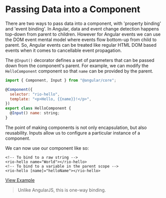 # Passing Data into a Component

There are two ways to pass data into a component, with 'property binding' and 'event binding'. In Angular, data and event change detection happens top-down from parent to children. However for Angular events we can use the DOM event mental model where events flow bottom-up from child to parent. So, Angular events can be treated like regular HTML DOM based events when it comes to cancellable event propagation.

The `@Input()` decorator defines a set of parameters that can be passed down from the component's parent. For example, we can modify the `HelloComponent` component so that `name` can be provided by the parent.

```javascript
import { Component, Input } from "@angular/core";

@Component({
  selector: "rio-hello",
  template: "<p>Hello, {{name}}!</p>",
})
export class HelloComponent {
  @Input() name: string;
}
```

The point of making components is not only encapsulation, but also reusability. Inputs allow us to configure a particular instance of a component.

We can now use our component like so:

```markup
<!-- To bind to a raw string -->
<rio-hello name="World"></rio-hello>
<!-- To bind to a variable in the parent scope -->
<rio-hello [name]="helloName"></rio-hello>
```

[View Example](http://plnkr.co/edit/LEtEN9?p=preview)

> Unlike AngularJS, this is one-way binding.

